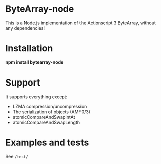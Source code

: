 # ByteArray-node

This is a Node.js implementation of the Actionscript 3 ByteArray, without any dependencies!

# Installation

**npm install bytearray-node**

# Support

It supports everything except:
- LZMA compression/uncompression
- The serialization of objects (AMF0/3)
- atomicCompareAndSwapIntAt
- atomicCompareAndSwapLength

# Examples and tests

See `/test/`

